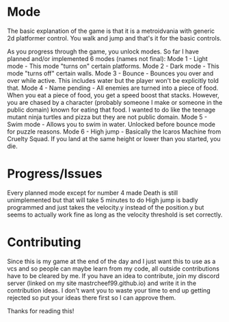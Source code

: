 # Mode
The basic explanation of the game is that it is a metroidvania with generic 2d platformer control. You walk and jump and that's it for the basic controls.

As you progress through the game, you unlock modes. So far I have planned and/or implemented 6 modes (names not final):
Mode 1 - Light mode - This mode "turns on" certain platforms.
Mode 2 - Dark mode - This mode "turns off" certain walls.
Mode 3 - Bounce - Bounces you over and over while active. This includes water but the player won't be explicitly told that.
Mode 4 - Name pending - All enemies are turned into a piece of food. When you eat a piece of food, you get a speed boost that stacks. 
However, you are chased by a character (probably someone I make or someone in the public domain) known for eating that food. 
I wanted to do like the teenage mutant ninja turtles and pizza but they are not public domain.
Mode 5 - Swim mode - Allows you to swim in water. Unlocked before bounce mode for puzzle reasons.
Mode 6 - High jump - Basically the Icaros Machine from Cruelty Squad. If you land at the same height or lower than you started, you die.

# Progress/Issues

Every planned mode except for number 4 made 
Death is still unimplemented but that will take 5 minutes to do 
High jump is badly programmed and just takes the velocity.y instead of the position.y but seems to actually work fine as long as the velocity threshold is set correctly.

# Contributing

Since this is my game at the end of the day and I just want this to use as a vcs and so people can maybe learn from my code, all outside contributions have to be cleared by me.
If you have an idea to contribute, join my discord server (linked on my site mastrcheef99.github.io) and write it in the contribution ideas.
I don't want you to waste your time to end up getting rejected so put your ideas there first so I can approve them.

Thanks for reading this!
